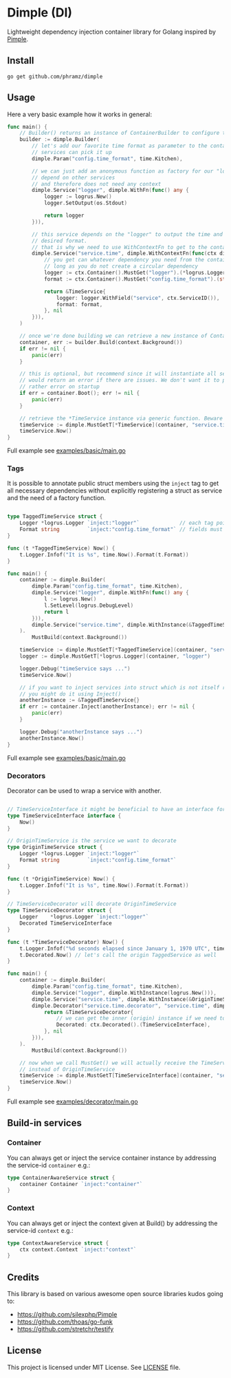 Dimple (DI)
===========

Lightweight dependency injection container library for Golang inspired by [Pimple](https://github.com/silexphp/Pimple).

## Install

```shell
go get github.com/phramz/dimple
```
## Usage

Here a very basic example how it works in general:
```go
func main() {
	// Builder() returns an instance of ContainerBuilder to configure the container
	builder := dimple.Builder(
		// let's add our favorite time format as parameter to the container so other
		// services can pick it up
		dimple.Param("config.time_format", time.Kitchen),

		// we can just add an anonymous function as factory for our "logger" service since it does not
		// depend on other services
		// and therefore does not need any context
		dimple.Service("logger", dimple.WithFn(func() any {
			logger := logrus.New()
			logger.SetOutput(os.Stdout)

			return logger
		})),

		// this service depends on the "logger" to output the time and "config.time_format" for the
		// desired format.
		// that is why we need to use WithContextFn to get to the container and context
		dimple.Service("service.time", dimple.WithContextFn(func(ctx dimple.FactoryCtx) (any, error) {
			// you get can whatever dependency you need from the container as
			// long as you do not create a circular dependency
			logger := ctx.Container().MustGet("logger").(*logrus.Logger)
			format := ctx.Container().MustGet("config.time_format").(string)

			return &TimeService{
				logger: logger.WithField("service", ctx.ServiceID()),
				format: format,
			}, nil
		})),
	)

	// once we're done building we can retrieve a new instance of Container
	container, err := builder.Build(context.Background())
	if err != nil {
		panic(err)
	}

	// this is optional, but recommend since it will instantiate all service eager and
	// would return an error if there are issues. We don't want it to panic during runtime but
	// rather error on startup
	if err = container.Boot(); err != nil {
		panic(err)
	}

    // retrieve the *TimeService instance via generic function. Beware that illegal type assertions will panic
    timeService := dimple.MustGetT[*TimeService](container, "service.time")
    timeService.Now()
}
```

Full example see [examples/basic/main.go](./examples/basic/main.go)

### Tags

It is possible to annotate public struct members using the `inject` tag to get all necessary dependencies
without explicitly registering a struct as service and the need of a factory function.

```go

type TaggedTimeService struct {
	Logger *logrus.Logger `inject:"logger"`             // each tag point to the registered definition ID
	Format string         `inject:"config.time_format"` // fields must be public for this to work!
}

func (t *TaggedTimeService) Now() {
	t.Logger.Infof("It is %s", time.Now().Format(t.Format))
}

func main() {
	container := dimple.Builder(
		dimple.Param("config.time_format", time.Kitchen),
		dimple.Service("logger", dimple.WithFn(func() any {
			l := logrus.New()
			l.SetLevel(logrus.DebugLevel)
			return l
		})),
		dimple.Service("service.time", dimple.WithInstance(&TaggedTimeService{})),
	).
		MustBuild(context.Background())

    timeService := dimple.MustGetT[*TaggedTimeService](container, "service.time")
    logger := dimple.MustGetT[*logrus.Logger](container, "logger")

    logger.Debug("timeService says ...")
    timeService.Now()

    // if you want to inject services into struct which is not itself registered as a service
    // you might do it using Inject()
    anotherInstance := &TaggedTimeService{}
    if err := container.Inject(anotherInstance); err != nil {
        panic(err)
    }

    logger.Debug("anotherInstance says ...")
    anotherInstance.Now()
}
```
Full example see [examples/basic/main.go](./examples/basic/main.go)

### Decorators

Decorator can be used to wrap a service with another.

```go

// TimeServiceInterface it might be beneficial to have an interface for abstraction when it comes to service decoration
type TimeServiceInterface interface {
	Now()
}

// OriginTimeService is the service we want to decorate
type OriginTimeService struct {
	Logger *logrus.Logger `inject:"logger"`
	Format string         `inject:"config.time_format"`
}

func (t *OriginTimeService) Now() {
	t.Logger.Infof("It is %s", time.Now().Format(t.Format))
}

// TimeServiceDecorator will decorate OriginTimeService
type TimeServiceDecorator struct {
	Logger    *logrus.Logger `inject:"logger"`
	Decorated TimeServiceInterface
}

func (t *TimeServiceDecorator) Now() {
	t.Logger.Infof("%d seconds elapsed since January 1, 1970 UTC", time.Now().Unix())
	t.Decorated.Now() // let's call the origin TaggedService as well
}

func main() {
	container := dimple.Builder(
		dimple.Param("config.time_format", time.Kitchen),
		dimple.Service("logger", dimple.WithInstance(logrus.New())),
		dimple.Service("service.time", dimple.WithInstance(&OriginTimeService{})),
		dimple.Decorator("service.time.decorator", "service.time", dimple.WithContextFn(func(ctx dimple.FactoryCtx) (any, error) {
			return &TimeServiceDecorator{
				// we can get the inner (origin) instance if we need to
				Decorated: ctx.Decorated().(TimeServiceInterface),
			}, nil
		})),
	).
		MustBuild(context.Background())

    // now when we call MustGet() we will actually receive the TimeServiceDecorator
	// instead of OriginTimeService
    timeService := dimple.MustGetT[TimeServiceInterface](container, "service.time")
    timeService.Now()
}
```

Full example see [examples/decorator/main.go](./examples/decorator/main.go)

## Build-in services

### Container
You can always get or inject the service container instance by addressing
the service-id `container` e.g.:

```go
type ContainerAwareService struct {
	container Container `inject:"container"`
}
```

### Context
You can always get or inject the context given at Build() by addressing
the service-id `context` e.g.:

```go
type ContextAwareService struct {
	ctx context.Context `inject:"context"`
}
```

## Credits

This library is based on various awesome open source libraries kudos going to:
* https://github.com/silexphp/Pimple
* https://github.com/thoas/go-funk
* https://github.com/stretchr/testify

## License

This project is licensed under MIT License. See [LICENSE](./LICENSE) file.
